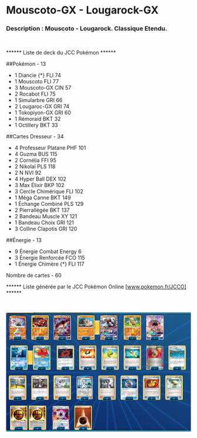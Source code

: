 # Mouscoto-GX - Lougarock-GX

### Description : Mouscoto - Lougarock. Classique Etendu.

<br>

****** Liste de deck du JCC Pokémon ******

##Pokémon - 13

* 1 Diancie {*} FLI 74
* 1 Mouscoto FLI 77
* 3 Mouscoto-GX CIN 57
* 2 Rocabot FLI 75
* 1 Simularbre GRI 66
* 2 Lougaroc-GX GRI 74
* 1 Tokopiyon-GX GRI 60
* 1 Rémoraid BKT 32
* 1 Octillery BKT 33

##Cartes Dresseur - 34

* 4 Professeur Platane PHF 101
* 4 Guzma BUS 115
* 2 Cornélia FFI 95
* 2 Nikolaï PLS 118
* 2 N NVI 92
* 4 Hyper Ball DEX 102
* 3 Max Élixir BKP 102
* 3 Cercle Chimérique FLI 102
* 1 Méga Canne BKT 149
* 1 Échange Combiné PLS 129
* 2 Pierrallégée BKT 137
* 2 Bandeau Muscle XY 121
* 1 Bandeau Choix GRI 121
* 3 Colline Clapotis GRI 120

##Énergie - 13

* 9 Énergie Combat Energy 6
* 3 Énergie Renforcée FCO 115
* 1 Énergie Chimère {*} FLI 117

Nombre de cartes - 60

****** Liste générée par le JCC Pokémon Online [www.pokemon.fr/JCCO] ******

<br>

![alt text](img/MouscotoLougarock-GX.png)
